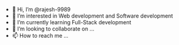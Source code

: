 - 👋 Hi, I’m @rajesh-9989
- 👀 I’m interested in Web development and Software development
- 🌱 I’m currently learning Full-Stack development
- 💞️ I’m looking to collaborate on ...
- 📫 How to reach me ...

<!---
rajesh-9989/rajesh-9989 is a ✨ special ✨ repository because its `README.md` (this file) appears on your GitHub profile.
You can click the Preview link to take a look at your changes.
--->
